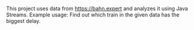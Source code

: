 This project uses data from https://bahn.expert and analyzes it using Java Streams.
Example usage: Find out which train in the given data has the biggest delay.
